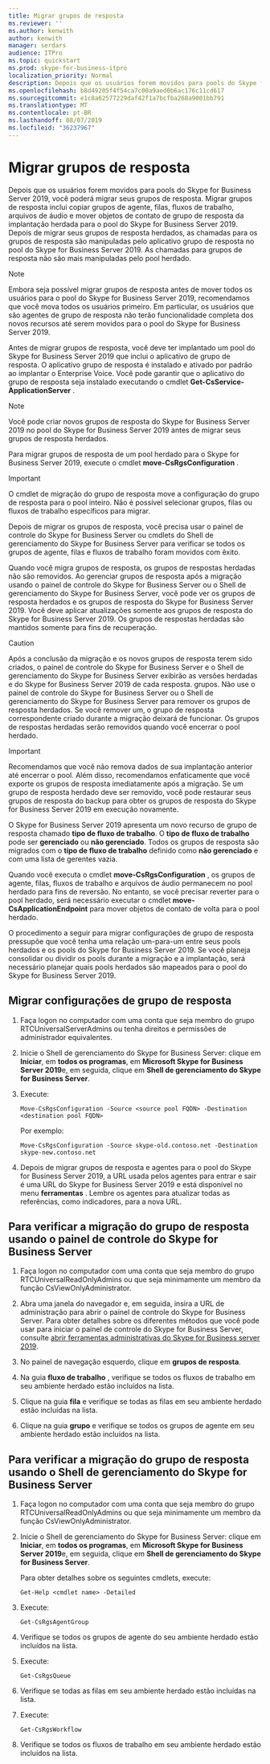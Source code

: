 ```yaml
---
title: Migrar grupos de resposta
ms.reviewer: ''
ms.author: kenwith
author: kenwith
manager: serdars
audience: ITPro
ms.topic: quickstart
ms.prod: skype-for-business-itpro
localization_priority: Normal
description: Depois que os usuários forem movidos para pools do Skype for Business Server 2019, você poderá migrar seus grupos de resposta. Migrar grupos de resposta inclui copiar grupos de agente, filas, fluxos de trabalho, arquivos de áudio e mover objetos de contato de grupo de resposta da implantação herdada para o pool do Skype for Business Server 2019. Depois de migrar seus grupos de resposta herdados, as chamadas para os grupos de resposta são manipuladas pelo aplicativo grupo de resposta no pool do Skype for Business Server 2019. As chamadas para grupos de resposta não são mais manipuladas pelo pool herdado.
ms.openlocfilehash: b8d49205f4f54ca7c00a9aed0b6ac176c11cd617
ms.sourcegitcommit: e1c8a62577229daf42f1a7bcfba268a9001bb791
ms.translationtype: MT
ms.contentlocale: pt-BR
ms.lasthandoff: 08/07/2019
ms.locfileid: "36237967"
---
```

# <a name="migrate-response-groups"></a>Migrar grupos de resposta

Depois que os usuários forem movidos para pools do Skype for Business Server 2019, você poderá migrar seus grupos de resposta. Migrar grupos de resposta inclui copiar grupos de agente, filas, fluxos de trabalho, arquivos de áudio e mover objetos de contato de grupo de resposta da implantação herdada para o pool do Skype for Business Server 2019. Depois de migrar seus grupos de resposta herdados, as chamadas para os grupos de resposta são manipuladas pelo aplicativo grupo de resposta no pool do Skype for Business Server 2019. As chamadas para grupos de resposta não são mais manipuladas pelo pool herdado.
  
> [!NOTE]
> Embora seja possível migrar grupos de resposta antes de mover todos os usuários para o pool do Skype for Business Server 2019, recomendamos que você mova todos os usuários primeiro. Em particular, os usuários que são agentes de grupo de resposta não terão funcionalidade completa dos novos recursos até serem movidos para o pool do Skype for Business Server 2019. 
  
Antes de migrar grupos de resposta, você deve ter implantado um pool do Skype for Business Server 2019 que inclui o aplicativo de grupo de resposta. O aplicativo grupo de resposta é instalado e ativado por padrão ao implantar o Enterprise Voice. Você pode garantir que o aplicativo do grupo de resposta seja instalado executando o cmdlet **Get-CsService-ApplicationServer** . 
  
> [!NOTE]
> Você pode criar novos grupos de resposta do Skype for Business Server 2019 no pool do Skype for Business Server 2019 antes de migrar seus grupos de resposta herdados. 
  
Para migrar grupos de resposta de um pool herdado para o Skype for Business Server 2019, execute o cmdlet **move-CsRgsConfiguration** . 
  
> [!IMPORTANT]
> O cmdlet de migração do grupo de resposta move a configuração do grupo de resposta para o pool inteiro. Não é possível selecionar grupos, filas ou fluxos de trabalho específicos para migrar. 
  
Depois de migrar os grupos de resposta, você precisa usar o painel de controle do Skype for Business Server ou cmdlets do Shell de gerenciamento do Skype for Business Server para verificar se todos os grupos de agente, filas e fluxos de trabalho foram movidos com êxito. 
  
Quando você migra grupos de resposta, os grupos de respostas herdadas não são removidos. Ao gerenciar grupos de resposta após a migração usando o painel de controle do Skype for Business Server ou o Shell de gerenciamento do Skype for Business Server, você pode ver os grupos de resposta herdados e os grupos de resposta do Skype for Business Server 2019. Você deve aplicar atualizações somente aos grupos de resposta do Skype for Business Server 2019. Os grupos de respostas herdadas são mantidos somente para fins de recuperação. 
  
> [!CAUTION]
> Após a conclusão da migração e os novos grupos de resposta terem sido criados, o painel de controle do Skype for Business Server e o Shell de gerenciamento do Skype for Business Server exibirão as versões herdadas e do Skype for Business Server 2019 de cada resposta. grupos. Não use o painel de controle do Skype for Business Server ou o Shell de gerenciamento do Skype for Business Server para remover os grupos de resposta herdados. Se você remover um, o grupo de resposta correspondente criado durante a migração deixará de funcionar. Os grupos de respostas herdadas serão removidos quando você encerrar o pool herdado. 
  
> [!IMPORTANT]
> Recomendamos que você não remova dados de sua implantação anterior até encerrar o pool. Além disso, recomendamos enfaticamente que você exporte os grupos de resposta imediatamente após a migração. Se um grupo de resposta herdado deve ser removido, você pode restaurar seus grupos de resposta do backup para obter os grupos de resposta do Skype for Business Server 2019 em execução novamente. 
  
O Skype for Business Server 2019 apresenta um novo recurso de grupo de resposta chamado **tipo de fluxo de trabalho**. O **tipo de fluxo de trabalho** pode ser **gerenciado** ou **não gerenciado**. Todos os grupos de resposta são migrados com o **tipo de fluxo de trabalho** definido como **não gerenciado** e com uma lista de gerentes vazia. 
  
Quando você executa o cmdlet **move-CsRgsConfiguration** , os grupos de agente, filas, fluxos de trabalho e arquivos de áudio permanecem no pool herdado para fins de reversão. No entanto, se você precisar reverter para o pool herdado, será necessário executar o cmdlet **move-CsApplicationEndpoint** para mover objetos de contato de volta para o pool herdado. 
  
O procedimento a seguir para migrar configurações de grupo de resposta pressupõe que você tenha uma relação um-para-um entre seus pools herdados e os pools do Skype for Business Server 2019. Se você planeja consolidar ou dividir os pools durante a migração e a implantação, será necessário planejar quais pools herdados são mapeados para o pool do Skype for Business Server 2019.
  
## <a name="to-migrate-response-group-configurations"></a>Migrar configurações de grupo de resposta

1. Faça logon no computador com uma conta que seja membro do grupo RTCUniversalServerAdmins ou tenha direitos e permissões de administrador equivalentes.
    
2. Inicie o Shell de gerenciamento do Skype for Business Server: clique em **Iniciar**, em **todos os programas**, em **Microsoft Skype for Business Server 2019**e, em seguida, clique em **Shell de gerenciamento do Skype for Business Server**.
    
3. Execute:
    
   ```
   Move-CsRgsConfiguration -Source <source pool FQDN> -Destination <destination pool FQDN>
   ```

    Por exemplo:
    
   ```
   Move-CsRgsConfiguration -Source skype-old.contoso.net -Destination skype-new.contoso.net
   ```

4. Depois de migrar grupos de resposta e agentes para o pool do Skype for Business Server 2019, a URL usada pelos agentes para entrar e sair é uma URL do Skype for Business Server 2019 e está disponível no menu **ferramentas** . Lembre os agentes para atualizar todas as referências, como indicadores, para a nova URL. 
    
## <a name="to-verify-response-group-migration-by-using-skype-for-business-server-control-panel"></a>Para verificar a migração do grupo de resposta usando o painel de controle do Skype for Business Server

1. Faça logon no computador com uma conta que seja membro do grupo RTCUniversalReadOnlyAdmins ou que seja minimamente um membro da função CsViewOnlyAdministrator.
    
2. Abra uma janela do navegador e, em seguida, insira a URL de administração para abrir o painel de controle do Skype for Business Server. Para obter detalhes sobre os diferentes métodos que você pode usar para iniciar o painel de controle do Skype for Business Server, consulte [abrir ferramentas administrativas do Skype for Business server 2019](https://technet.microsoft.com/en-us/library/gg195741(v=ocs.15).aspx). 
    <!-- The above link points to un-rebranded 2013 content we will need to discuss rebrand or bring forward -->
3. No painel de navegação esquerdo, clique em **grupos de resposta**.
    
4. Na guia **fluxo de trabalho** , verifique se todos os fluxos de trabalho em seu ambiente herdado estão incluídos na lista. 
    
5. Clique na guia **fila** e verifique se todas as filas em seu ambiente herdado estão incluídas na lista. 
    
6. Clique na guia **grupo** e verifique se todos os grupos de agente em seu ambiente herdado estão incluídos na lista. 
    
## <a name="to-verify-response-group-migration-by-using-skype-for-business-server-management-shell"></a>Para verificar a migração do grupo de resposta usando o Shell de gerenciamento do Skype for Business Server

1. Faça logon no computador com uma conta que seja membro do grupo RTCUniversalReadOnlyAdmins ou que seja minimamente um membro da função CsViewOnlyAdministrator.
    
2. Inicie o Shell de gerenciamento do Skype for Business Server: clique em **Iniciar**, em **todos os programas**, em **Microsoft Skype for Business Server 2019**e, em seguida, clique em **Shell de gerenciamento do Skype for Business Server**.
    
    Para obter detalhes sobre os seguintes cmdlets, execute:
    
   ```
   Get-Help <cmdlet name> -Detailed
   ```

3. Execute:
    
   ```
   Get-CsRgsAgentGroup
   ```

4. Verifique se todos os grupos de agente do seu ambiente herdado estão incluídos na lista.
    
5. Execute:
    
   ```
   Get-CsRgsQueue
   ```

6. Verifique se todas as filas em seu ambiente herdado estão incluídas na lista.
    
7. Execute:
    
   ```
   Get-CsRgsWorkflow
   ```

8. Verifique se todos os fluxos de trabalho em seu ambiente herdado estão incluídos na lista.
    

